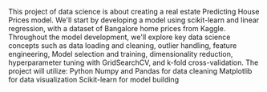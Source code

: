 This project of data science is about creating a real estate Predicting House Prices model. We'll start by developing a model using scikit-learn and linear regression,
with a dataset of Bangalore home prices from Kaggle. Throughout the model development,
we'll explore key data science concepts such as data loading and cleaning, outlier handling,
feature engineering, Model selection and training, dimensionality reduction,
hyperparameter tuning with GridSearchCV, and k-fold cross-validation.
The project will utilize:
Python Numpy and Pandas for data cleaning
Matplotlib for data visualization 
Scikit-learn for model building
